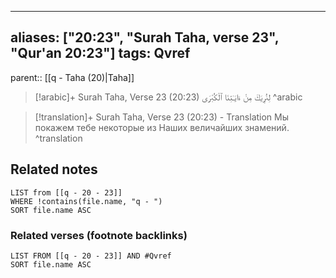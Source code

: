 
---
aliases: ["20:23", "Surah Taha, verse 23", "Qur'an 20:23"]
tags: Qvref
---

parent:: [[q - Taha (20)|Taha]]

> [!arabic]+ Surah Taha, Verse 23 (20:23)
> <span class="quran-arabic">لِنُرِيَكَ مِنْ ءَايَـٰتِنَا ٱلْكُبْرَى</span>
^arabic

> [!translation]+ Surah Taha, Verse 23 (20:23) - Translation
> Мы покажем тебе некоторые из Наших величайших знамений.
^translation



## Related notes
```dataview
LIST from [[q - 20 - 23]]
WHERE !contains(file.name, "q - ")
SORT file.name ASC
```

### Related verses (footnote backlinks)
```dataview
LIST FROM [[q - 20 - 23]] AND #Qvref
SORT file.name ASC
```

